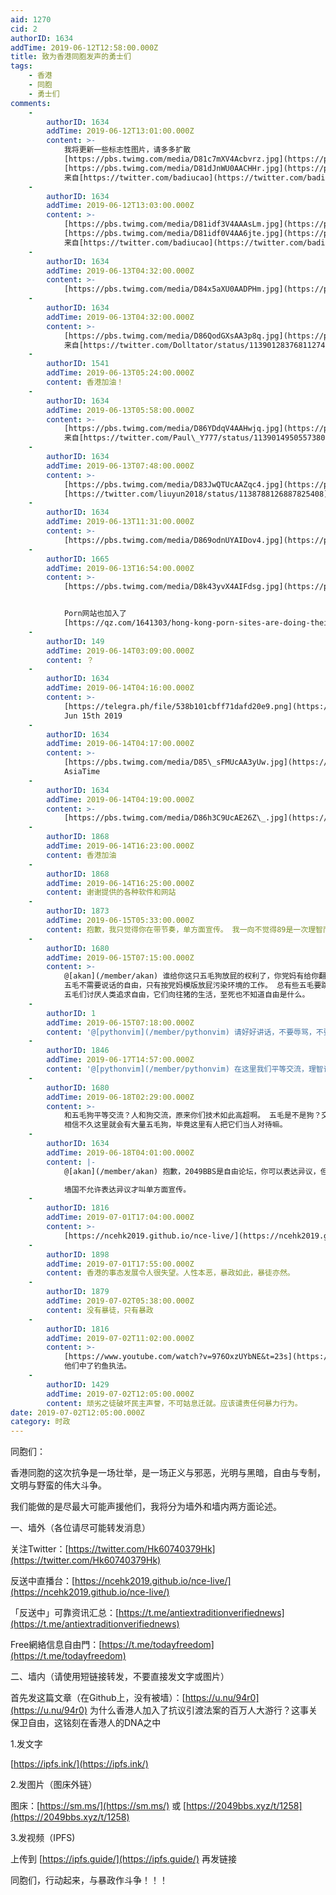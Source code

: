 ```yaml
---
aid: 1270
cid: 2
authorID: 1634
addTime: 2019-06-12T12:58:00.000Z
title: 致为香港同胞发声的勇士们
tags:
    - 香港
    - 同胞
    - 勇士们
comments:
    -
        authorID: 1634
        addTime: 2019-06-12T13:01:00.000Z
        content: >-
            我将更新一些标志性图片，请多多扩散
            [https://pbs.twimg.com/media/D81c7mXV4Acbvrz.jpg](https://pbs.twimg.com/media/D81c7mXV4Acbvrz.jpg)
            [https://pbs.twimg.com/media/D81dJnWU0AACHHr.jpg](https://pbs.twimg.com/media/D81dJnWU0AACHHr.jpg)
            来自[https://twitter.com/badiucao](https://twitter.com/badiucao)
    -
        authorID: 1634
        addTime: 2019-06-12T13:03:00.000Z
        content: >-
            [https://pbs.twimg.com/media/D81idf3V4AAAsLm.jpg](https://pbs.twimg.com/media/D81idf3V4AAAsLm.jpg)
            [https://pbs.twimg.com/media/D81idf0V4AA6jte.jpg](https://pbs.twimg.com/media/D81idf0V4AA6jte.jpg)
            来自[https://twitter.com/badiucao](https://twitter.com/badiucao)
    -
        authorID: 1634
        addTime: 2019-06-13T04:32:00.000Z
        content: >-
            [https://pbs.twimg.com/media/D84x5aXU0AADPHm.jpg](https://pbs.twimg.com/media/D84x5aXU0AADPHm.jpg)
    -
        authorID: 1634
        addTime: 2019-06-13T04:32:00.000Z
        content: >-
            [https://pbs.twimg.com/media/D86QodGXsAA3p8q.jpg](https://pbs.twimg.com/media/D86QodGXsAA3p8q.jpg)
            来自[https://twitter.com/Dolltator/status/1139012837681127426](https://twitter.com/Dolltator/status/1139012837681127426)
    -
        authorID: 1541
        addTime: 2019-06-13T05:24:00.000Z
        content: 香港加油！
    -
        authorID: 1634
        addTime: 2019-06-13T05:58:00.000Z
        content: >-
            [https://pbs.twimg.com/media/D86YDdqV4AAHwjq.jpg](https://pbs.twimg.com/media/D86YDdqV4AAHwjq.jpg)
            来自[https://twitter.com/Paul\_Y777/status/1139014950557380608](https://twitter.com/Paul_Y777/status/1139014950557380608)
    -
        authorID: 1634
        addTime: 2019-06-13T07:48:00.000Z
        content: >-
            [https://pbs.twimg.com/media/D83JwQTUcAAZqc4.jpg](https://pbs.twimg.com/media/D83JwQTUcAAZqc4.jpg)
            [https://twitter.com/liuyun2018/status/1138788126887825408](https://twitter.com/liuyun2018/status/1138788126887825408)
    -
        authorID: 1634
        addTime: 2019-06-13T11:31:00.000Z
        content: >-
            [https://pbs.twimg.com/media/D869odnUYAIDov4.jpg](https://pbs.twimg.com/media/D869odnUYAIDov4.jpg)
    -
        authorID: 1665
        addTime: 2019-06-13T16:54:00.000Z
        content: >-
            [https://pbs.twimg.com/media/D8k43yvX4AIFdsg.jpg](https://pbs.twimg.com/media/D8k43yvX4AIFdsg.jpg)


            Porn网站也加入了
            [https://qz.com/1641303/hong-kong-porn-sites-are-doing-their-bit-in-extradition-fight/](https://qz.com/1641303/hong-kong-porn-sites-are-doing-their-bit-in-extradition-fight/)
    -
        authorID: 149
        addTime: 2019-06-14T03:09:00.000Z
        content: ？
    -
        authorID: 1634
        addTime: 2019-06-14T04:16:00.000Z
        content: >-
            [https://telegra.ph/file/538b101cbff71dafd20e9.png](https://telegra.ph/file/538b101cbff71dafd20e9.png)
            Jun 15th 2019
    -
        authorID: 1634
        addTime: 2019-06-14T04:17:00.000Z
        content: >-
            [https://pbs.twimg.com/media/D85\_sFMUcAA3yUw.jpg](https://pbs.twimg.com/media/D85_sFMUcAA3yUw.jpg)
            AsiaTime
    -
        authorID: 1634
        addTime: 2019-06-14T04:19:00.000Z
        content: >-
            [https://pbs.twimg.com/media/D86h3C9UcAE26Z\_.jpg](https://pbs.twimg.com/media/D86h3C9UcAE26Z_.jpg)
    -
        authorID: 1868
        addTime: 2019-06-14T16:23:00.000Z
        content: 香港加油
    -
        authorID: 1868
        addTime: 2019-06-14T16:25:00.000Z
        content: 谢谢提供的各种软件和网站
    -
        authorID: 1873
        addTime: 2019-06-15T05:33:00.000Z
        content: 抱歉，我只觉得你在带节奏，单方面宣传。 我一向不觉得89是一次理智而有美好愿景的运动
    -
        authorID: 1680
        addTime: 2019-06-15T07:15:00.000Z
        content: >-
            @[akan](/member/akan) 谁给你这只五毛狗放屁的权利了，你党妈有给你翻墙证吗？
            五毛不需要说话的自由，只有按党妈模版放屁污染环境的工作。 总有些五毛要跳出来突显人性的丑陋，彰显共匪不同于人类的特性。
            五毛们讨厌人类追求自由，它们向往猪的生活，至死也不知道自由是什么。
    -
        authorID: 1
        addTime: 2019-06-15T07:18:00.000Z
        content: '@[pythonvim](/member/pythonvim) 请好好讲话，不要辱骂，不要扣帽子'
    -
        authorID: 1846
        addTime: 2019-06-17T14:57:00.000Z
        content: '@[pythonvim](/member/pythonvim) 在这里我们平等交流，理智讨论好吗，不要随意扣帽子，这样不好'
    -
        authorID: 1680
        addTime: 2019-06-18T02:29:00.000Z
        content: >-
            和五毛狗平等交流？人和狗交流，原来你们技术如此高超啊。 五毛是不是狗？交流是要有共识的，连这个共识都没有，那就必要废话了。
            相信不久这里就会有大量五毛狗，毕竟这里有人把它们当人对待嘛。
    -
        authorID: 1634
        addTime: 2019-06-18T04:01:00.000Z
        content: |-
            @[akan](/member/akan) 抱歉，2049BBS是自由论坛，你可以表达异议，但请给出论据。

            墙国不允许表达异议才叫单方面宣传。
    -
        authorID: 1816
        addTime: 2019-07-01T17:04:00.000Z
        content: >-
            [https://ncehk2019.github.io/nce-live/](https://ncehk2019.github.io/nce-live/)
    -
        authorID: 1898
        addTime: 2019-07-01T17:55:00.000Z
        content: 香港的事态发展令人很失望。人性本恶，暴政如此，暴徒亦然。
    -
        authorID: 1879
        addTime: 2019-07-02T05:38:00.000Z
        content: 没有暴徒，只有暴政
    -
        authorID: 1816
        addTime: 2019-07-02T11:02:00.000Z
        content: >-
            [https://www.youtube.com/watch?v=976OxzUYbNE&t=23s](https://www.youtube.com/watch?t=23s&v=976OxzUYbNE)
            他们中了钓鱼执法。
    -
        authorID: 1429
        addTime: 2019-07-02T12:05:00.000Z
        content: 顽劣之徒破坏民主声誉，不可姑息迁就。应该谴责任何暴力行为。
date: 2019-07-02T12:05:00.000Z
category: 时政
---
```


同胞们：

香港同胞的这次抗争是一场壮举，是一场正义与邪恶，光明与黑暗，自由与专制，文明与野蛮的伟大斗争。

我们能做的是尽最大可能声援他们，我将分为墙外和墙内两方面论述。

一、墙外（各位请尽可能转发消息）

关注Twitter：[https://twitter.com/Hk60740379Hk](https://twitter.com/Hk60740379Hk)

反送中直播台：[https://ncehk2019.github.io/nce-live/](https://ncehk2019.github.io/nce-live/)

「反送中」可靠资讯汇总：[https://t.me/antiextraditionverifiednews](https://t.me/antiextraditionverifiednews)

Free網絡信息自由門：[https://t.me/todayfreedom](https://t.me/todayfreedom)

二、墙内（请使用短链接转发，不要直接发文字或图片）

首先发这篇文章（在Github上，没有被墙）：[https://u.nu/94r0](https://u.nu/94r0) 为什么香港人加入了抗议引渡法案的百万人大游行？这事关保卫自由，这铭刻在香港人的DNA之中

1.发文字

[https://ipfs.ink/](https://ipfs.ink/)

2.发图片（图床外链）

图床：[https://sm.ms/](https://sm.ms/) 或 [https://2049bbs.xyz/t/1258](https://2049bbs.xyz/t/1258)

3.发视频（IPFS)

上传到 [https://ipfs.guide/](https://ipfs.guide/) 再发链接

同胞们，行动起来，与暴政作斗争！！！
